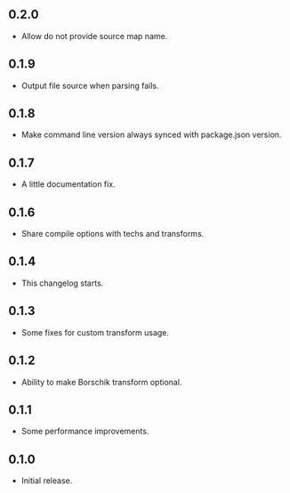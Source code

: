 ## 0.2.0
* Allow do not provide source map name.

## 0.1.9
* Output file source when parsing fails.

## 0.1.8
* Make command line version always synced with package.json version.

## 0.1.7
* A little documentation fix.

## 0.1.6
* Share compile options with techs and transforms.

## 0.1.4
* This changelog starts.

## 0.1.3
* Some fixes for custom transform usage.

## 0.1.2
* Ability to make Borschik transform optional.

## 0.1.1
* Some performance improvements.

## 0.1.0
* Initial release.

